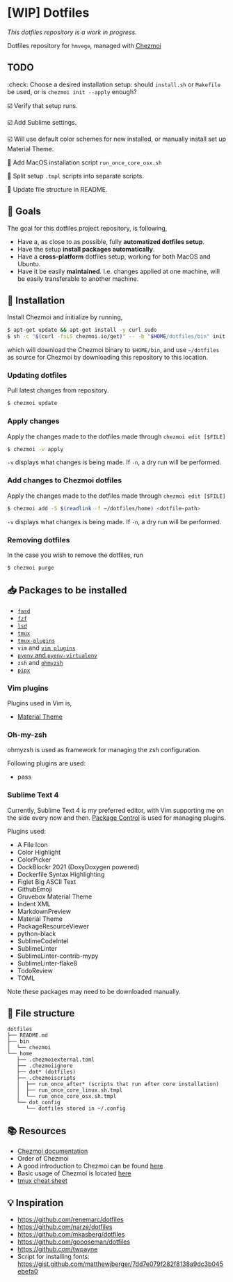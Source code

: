 # [WIP] Dotfiles
*This dotfiles repository is a work in progress.*

Dotfiles repository for `hmvege`, managed with [Chezmoi](https://github.com/twpayne/chezmoi)

## TODO
<!-- :ballot_box_with_check:  -->
:check: Choose a desired installation setup: should `install.sh` or `Makefile` be used, or is `chezmoi init --apply` enough?

:ballot_box_with_check: Verify that setup runs.

:ballot_box_with_check: Add Sublime settings.

:ballot_box_with_check: Will use default color schemes for new installed, or manually install set up Material Theme.

:black_square_button: Add MacOS installation script `run_once_core_osx.sh`

:black_square_button: Split setup `.tmpl` scripts into separate scripts.

:black_square_button: Update file structure in README.


## :dart: Goals
The goal for this dotfiles project repository, is following,
* Have a, as close to as possible, fully **automatized dotfiles setup**.
* Have the setup **install packages automatically**.
* Have a **cross-platform** dotfiles setup, working for both MacOS and Ubuntu.
* Have it be easily **maintained**. I.e. changes applied at one machine, will be easily transferable to another machine.

## :scroll: Installation
Install Chezmoi and initialize by running,

```bash
$ apt-get update && apt-get install -y curl sudo
$ sh -c "$(curl -fsLS chezmoi.io/get)" -- -b "$HOME/dotfiles/bin" init --apply -S ~/dotfiles hmvege
```

which will download the Chezmoi binary to `$HOME/bin`, and use `~/dotfiles` as source for Chezmoi by downloading this repository to this location.

### Updating dotfiles
Pull latest changes from repository.
```bash
$ chezmoi update
```

### Apply changes
Apply the changes made to the dotfiles made through `chezmoi edit [$FILE]`
```bash
$ chezmoi -v apply
```
`-v` displays what changes is being made. If `-n`, a dry run will be performed.


### Add changes to Chezmoi dotfiles
Apply the changes made to the dotfiles made through `chezmoi edit [$FILE]`
```bash
$ chezmoi add -S $(readlink -f ~/dotfiles/home) <dotfile-path>
```
`-v` displays what changes is being made. If `-n`, a dry run will be performed.


### Removing dotfiles
In the case you wish to remove the dotfiles, run
```bash
$ chezmoi purge
```

## :inbox_tray: Packages to be installed

 - [`fasd`](https://github.com/clvv/fasd)
 - [`fzf`](https://github.com/junegunn/fzf#using-git)
 - [`lsd`](https://github.com/Peltoche/lsd)
 - [`tmux`](https://github.com/tmux/tmux)
 - [`tmux-plugins`](https://github.com/tmux-plugins/tpm)
 - `vim` and [`vim plugins`](https://github.com/junegunn/vim-plug)
 - [`pyenv` and `pyenv-virtualenv`](https://github.com/pyenv)
 - `zsh` and [`ohmyzsh`](https://github.com/ohmyzsh/ohmyzsh)
 - [`pipx`](https://pypa.github.io/pipx/)


### Vim plugins
Plugins used in Vim is,
 - [Material Theme](https://github.com/material-theme/vsc-community-material-theme)


### Oh-my-zsh
ohmyzsh is used as framework for managing the zsh configuration.

Following plugins are used:
 - pass

### Sublime Text 4
Currently, Sublime Text 4 is my preferred editor, with Vim supporting me on the side every now and then. [Package Control](https://packagecontrol.io/) is used for managing plugins.

Plugins used:
 - A File Icon
 - Color Highlight
 - ColorPicker
 - DockBlockr 2021 (DoxyDoxygen powered)
 - Dockerfile Syntax Highlighting
 - Figlet Big ASCII Text
 - GithubEmoji
 - Gruvebox Material Theme
 - Indent XML
 - MarkdownPreview
 - Material Theme
 - PackageResourceViewer
 - python-black
 - SublimeCodeIntel
 - SublimeLinter
 - SublimeLinter-contrib-mypy
 - SublimeLinter-flake8
 - TodoReview
 - TOML

Note these packages may need to be downloaded manually.

## :open_file_folder: File structure
```
dotfiles
├── README.md
├── bin
│  └── chezmoi
└── home
   ├── .chezmoiexternal.toml
   ├── .chezmoiignore
   ├── dot* (dotfiles)
   ├── .chezmoiscripts
   │  ├── run_once_after* (scripts that run after core installation)
   │  ├── run_once_core_linux.sh.tmpl
   │  └── run_once_core_osx.sh.tmpl
   └── dot_config
      └── dotfiles stored in ~/.config
```

## :books: Resources
- [Chezmoi documentation](https://www.chezmoi.io/)
- Order of Chezmoi
- A good introduction to Chezmoi can be found [here](https://blog.benoitj.ca/2020-06-15-how-i-use-linux-desktop-at-work-part5-dotfiles/)
- Basic usage of Chezmoi is located [here](https://pashynskykh.com/posts/chezmoi/)
- [tmux cheat sheet](https://tmuxcheatsheet.com/)

## :bulb: Inspiration
<!-- - https://github.com/tordks/.dotfiles -->
- https://github.com/renemarc/dotfiles
- https://github.com/narze/dotfiles
- https://github.com/mkasberg/dotfiles
- https://github.com/goooseman/dotfiles
- https://github.com/twpayne
- Script for installing fonts: https://gist.github.com/matthewjberger/7dd7e079f282f8138a9dc3b045ebefa0